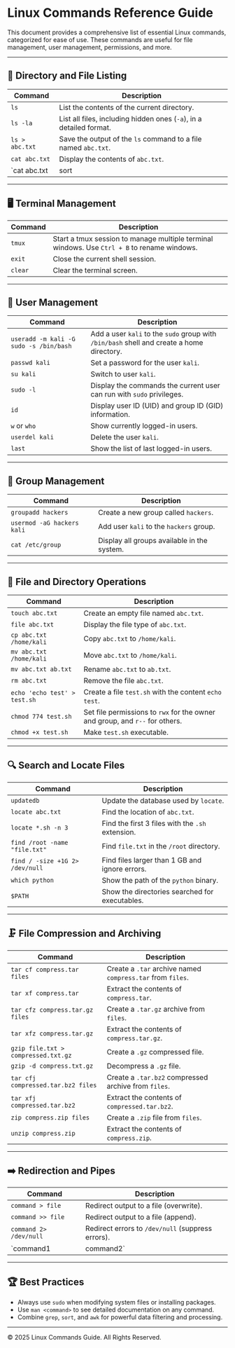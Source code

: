 
# Linux Commands Reference Guide

This document provides a comprehensive list of essential Linux commands, categorized for ease of use. These commands are useful for file management, user management, permissions, and more.

---

## 📂 **Directory and File Listing**
| Command | Description |
|---------|-------------|
| `ls` | List the contents of the current directory. |
| `ls -la` | List all files, including hidden ones (`-a`), in a detailed format. |
| `ls > abc.txt` | Save the output of the `ls` command to a file named `abc.txt`. |
| `cat abc.txt` | Display the contents of `abc.txt`. |
| `cat abc.txt | sort | grep ab` | Print the contents of `abc.txt`, sort them, and filter lines containing the string `ab`. |

---

## 🖥️ **Terminal Management**
| Command | Description |
|---------|-------------|
| `tmux` | Start a tmux session to manage multiple terminal windows. Use `Ctrl + B` to rename windows. |
| `exit` | Close the current shell session. |
| `clear` | Clear the terminal screen. |

---

## 👤 **User Management**
| Command | Description |
|---------|-------------|
| `useradd -m kali -G sudo -s /bin/bash` | Add a user `kali` to the `sudo` group with `/bin/bash` shell and create a home directory. |
| `passwd kali` | Set a password for the user `kali`. |
| `su kali` | Switch to user `kali`. |
| `sudo -l` | Display the commands the current user can run with `sudo` privileges. |
| `id` | Display user ID (UID) and group ID (GID) information. |
| `w` or `who` | Show currently logged-in users. |
| `userdel kali` | Delete the user `kali`. |
| `last` | Show the list of last logged-in users. |

---

## 👥 **Group Management**
| Command | Description |
|---------|-------------|
| `groupadd hackers` | Create a new group called `hackers`. |
| `usermod -aG hackers kali` | Add user `kali` to the `hackers` group. |
| `cat /etc/group` | Display all groups available in the system. |

---

## 📄 **File and Directory Operations**
| Command | Description |
|---------|-------------|
| `touch abc.txt` | Create an empty file named `abc.txt`. |
| `file abc.txt` | Display the file type of `abc.txt`. |
| `cp abc.txt /home/kali` | Copy `abc.txt` to `/home/kali`. |
| `mv abc.txt /home/kali` | Move `abc.txt` to `/home/kali`. |
| `mv abc.txt ab.txt` | Rename `abc.txt` to `ab.txt`. |
| `rm abc.txt` | Remove the file `abc.txt`. |
| `echo 'echo test' > test.sh` | Create a file `test.sh` with the content `echo test`. |
| `chmod 774 test.sh` | Set file permissions to `rwx` for the owner and group, and `r--` for others. |
| `chmod +x test.sh` | Make `test.sh` executable. |

---

## 🔍 **Search and Locate Files**
| Command | Description |
|---------|-------------|
| `updatedb` | Update the database used by `locate`. |
| `locate abc.txt` | Find the location of `abc.txt`. |
| `locate *.sh -n 3` | Find the first 3 files with the `.sh` extension. |
| `find /root -name "file.txt"` | Find `file.txt` in the `/root` directory. |
| `find / -size +1G 2> /dev/null` | Find files larger than 1 GB and ignore errors. |
| `which python` | Show the path of the `python` binary. |
| `$PATH` | Show the directories searched for executables. |

---

## 🗜️ **File Compression and Archiving**
| Command | Description |
|---------|-------------|
| `tar cf compress.tar files` | Create a `.tar` archive named `compress.tar` from `files`. |
| `tar xf compress.tar` | Extract the contents of `compress.tar`. |
| `tar cfz compress.tar.gz files` | Create a `.tar.gz` archive from `files`. |
| `tar xfz compress.tar.gz` | Extract the contents of `compress.tar.gz`. |
| `gzip file.txt > compressed.txt.gz` | Create a `.gz` compressed file. |
| `gzip -d compress.txt.gz` | Decompress a `.gz` file. |
| `tar cfj compressed.tar.bz2 files` | Create a `.tar.bz2` compressed archive from `files`. |
| `tar xfj compressed.tar.bz2` | Extract the contents of `compressed.tar.bz2`. |
| `zip compress.zip files` | Create a `.zip` file from `files`. |
| `unzip compress.zip` | Extract the contents of `compress.zip`. |

---

## ➡️ **Redirection and Pipes**
| Command | Description |
|---------|-------------|
| `command > file` | Redirect output to a file (overwrite). |
| `command >> file` | Redirect output to a file (append). |
| `command 2> /dev/null` | Redirect errors to `/dev/null` (suppress errors). |
| `command1 | command2` | Pipe the output of `command1` to `command2`. |

---

## 🏆 **Best Practices**
- Always use `sudo` when modifying system files or installing packages.
- Use `man <command>` to see detailed documentation on any command.
- Combine `grep`, `sort`, and `awk` for powerful data filtering and processing.

---

© 2025 Linux Commands Guide. All Rights Reserved.
